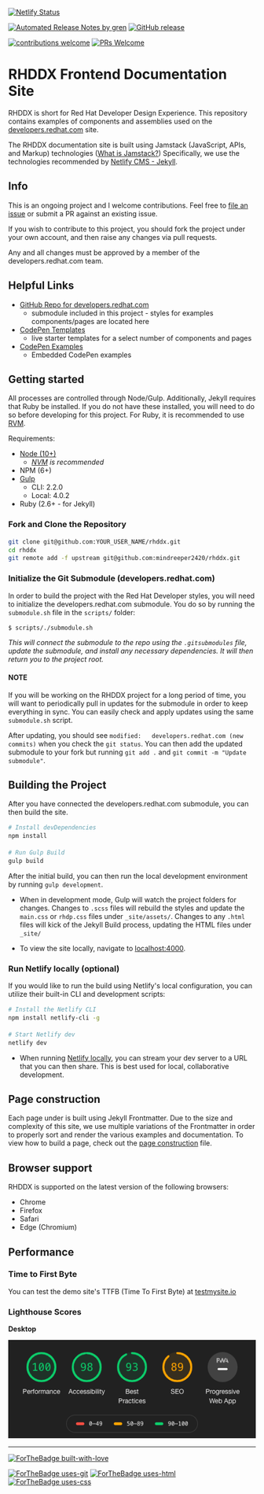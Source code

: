 [![Netlify Status](https://api.netlify.com/api/v1/badges/eadda60c-6780-4720-869d-ea925937a7e2/deploy-status)](https://app.netlify.com/sites/rhddx/deploys)

[![Automated Release Notes by gren](https://img.shields.io/badge/%F0%9F%A4%96-release%20notes-00B2EE.svg)](https://github.com/mindreeper2420/rhddx/blob/master/CHANGELOG.md)
[![GitHub release](https://img.shields.io/github/release/Naereen/StrapDown.js.svg)](https://github.com/mindreeper2420/rhddx/releases)

[![contributions welcome](https://img.shields.io/badge/contributions-welcome-brightgreen.svg?style=flat)](https://github.com/mindreeper2420/rhddx/issues)
[![PRs Welcome](https://img.shields.io/badge/PRs-welcome-brightgreen.svg?style=flat-square)](https://github.com/mindreeper2420/rhddx/compare)

# RHDDX Frontend Documentation Site
RHDDX is short for Red Hat Developer Design Experience.
This repository contains examples of components and assemblies used on the [developers.redhat.com](https://developers.redhat.com) site.

The RHDDX documentation site is built using Jamstack (JavaScript, APIs, and Markup) technologies ([What is Jamstack?](https://jamstack.org/)) Specifically, we use the technologies recommended by [Netlify CMS - Jekyll](https://www.netlifycms.org/docs/jekyll/).

## Info

This is an ongoing project and I welcome contributions. Feel free to [file an issue](https://github.com/mindreeper2420/rhddx/issues/new) or submit a PR against an existing issue.

If you wish to contribute to this project, you should fork the project under your own account, and then raise any changes via pull requests.

Any and all changes must be approved by a member of the developers.redhat.com team.

## Helpful Links
  - [GitHub Repo for developers.redhat.com](https://github.com/redhat-developer/developers.redhat.com)
    - submodule included in this project - styles for examples components/pages are located here
  - [CodePen Templates](https://codepen.io/collection/AEwLNY)
    - live starter templates for a select number of components and pages
  - [CodePen Examples](help/codepen-examples)
    - Embedded CodePen examples

## Getting started

All processes are controlled through Node/Gulp. Additionally, Jekyll requires that Ruby be installed. If you do not have these installed, you will need to do so before developing for this project. For Ruby, it is recommended to use [RVM](https://rvm.io/).

Requirements:
 - [Node (10+)](https://nodejs.org/en/)
    - _[NVM](https://nodejs.org/en/download/package-manager/#nvm) is recommended_
 - NPM (6+)
 - [Gulp](https://gulpjs.com/)
   - CLI: 2.2.0
   - Local: 4.0.2
 - Ruby (2.6+ - for Jekyll)

### Fork and Clone the Repository
```bash
git clone git@github.com:YOUR_USER_NAME/rhddx.git
cd rhddx
git remote add -f upstream git@github.com:mindreeper2420/rhddx.git
```

### Initialize the Git Submodule (developers.redhat.com)

In order to build the project with the Red Hat Developer styles, you will need to initialize the developers.redhat.com submodule. You do so by running the `submodule.sh` file in the `scripts/` folder:
```bash
$ scripts/./submodule.sh
```

  _This will connect the submodule to the repo using the `.gitsubmodules` file, update the submodule, and install any necessary dependencies. It will then return you to the project root._

#### NOTE
If you will be working on the RHDDX project for a long period of time, you will want to periodically pull in updates for the submodule in order to keep everything in sync. You can easily check and apply updates using the same `submodule.sh` script.

After updating, you should see `modified:   developers.redhat.com (new commits)` when you check the `git status`. You can then add the updated submodule to your fork but running `git add .` and `git commit -m "Update submodule"`.

## Building the Project

After you have connected the developers.redhat.com submodule, you can then build the site.
```bash
# Install devDependencies
npm install

# Run Gulp Build
gulp build
```

After the initial build, you can then run the local development environment by running `gulp development`.

  - When in development mode, Gulp will watch the project folders for changes. Changes to `.scss` files will rebuild the styles and update the `main.css` or `rhdp.css` files under `_site/assets/`. Changes to any `.html` files will kick of the Jekyll Build process, updating the HTML files under `_site/`

  - To view the site locally, navigate to [localhost:4000](http://localhost:4000/).

### Run Netlify locally (optional)

If you would like to run the build using Netlify's local configuration, you can utilize their built-in CLI and development scripts:
```bash
# Install the Netlify CLI
npm install netlify-cli -g

# Start Netlify dev
netlify dev
```

  - When running [Netlify locally](https://www.netlify.com/products/dev/), you can stream your dev server to a URL that you can then share. This is best used for local, collaborative development.

## Page construction

Each page under is built using Jekyll Frontmatter. Due to the size and complexity of this site, we use multiple variations of the Frontmatter in order to properly sort and render the various examples and documentation. To view how to build a page, check out the [page construction](help/page-construction) file.

## Browser support

RHDDX is supported on the latest version of the following browsers:

 - Chrome
 - Firefox
 - Safari
 - Edge (Chromium)

## Performance

### Time to First Byte
You can test the demo site's TTFB (Time To First Byte) at [testmysite.io](https://testmysite.io/5b50abe51f12b74b81dd5442/rhddx.netlify.com)

### Lighthouse Scores
**Desktop**

![Lighthouse](./assets/img/Lighthouse_01282020.png)

----

[![ForTheBadge built-with-love](http://ForTheBadge.com/images/badges/built-with-love.svg)](https://GitHub.com/mindreeper2420/)

[![ForTheBadge uses-git](http://ForTheBadge.com/images/badges/uses-git.svg)](https://github.com/topics/git)
[![ForTheBadge uses-html](http://ForTheBadge.com/images/badges/uses-html.svg)](https://github.com/topics/html)
[![ForTheBadge uses-css](http://ForTheBadge.com/images/badges/uses-css.svg)](https://github.com/topics/css)
